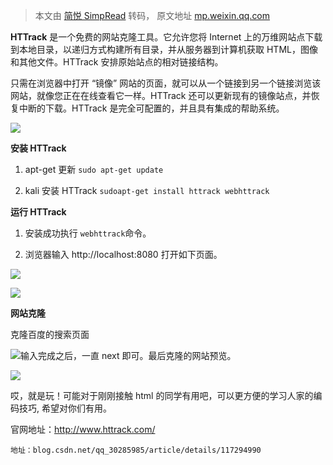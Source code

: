 > 本文由 [简悦 SimpRead](http://ksria.com/simpread/) 转码， 原文地址 [mp.weixin.qq.com](https://mp.weixin.qq.com/s?__biz=Mzg2MjEwMjI1Mg==&mid=2247519971&idx=3&sn=917146571b6abdd1ee45a47dfe3936b4&chksm=ce0e3960f979b07695f25ca85c5cbe95c61efccf2bcb45209d8295d80c9fe6729dcb0bfd70ff&mpshare=1&scene=1&srcid=0727adXMgqoRy7IsNIUAYiZu&sharer_sharetime=1627372894222&sharer_shareid=7fece245937ac96f04f0fb8e1311fff1#rd)

**HTTrack** 是一个免费的网站克隆工具。它允许您将 Internet 上的万维网站点下载到本地目录，以递归方式构建所有目录，并从服务器到计算机获取 HTML，图像和其他文件。HTTrack 安排原始站点的相对链接结构。

只需在浏览器中打开 “镜像” 网站的页面，就可以从一个链接到另一个链接浏览该网站，就像您正在在线查看它一样。HTTrack 还可以更新现有的镜像站点，并恢复中断的下载。HTTrack 是完全可配置的，并且具有集成的帮助系统。

![](https://mmbiz.qpic.cn/mmbiz_png/oTKHc6F8tshpVMHAbaVFaSfQXvnq6LibxrP9ckuJUqiamEstNRPNiaswJmuMC0Nw1MKcEJVysKwK95kIJBhIMnHZA/640)

**安装 HTTrack**  

1. apt-get 更新 `sudo apt-get update`

2. kali 安装 HTTrack `sudoapt-get install httrack webhttrack`

**运行 HTTrack**

1. 安装成功执行 `webhttrack`命令。

2. 浏览器输入 http://localhost:8080 打开如下页面。

![](https://mmbiz.qpic.cn/mmbiz_png/oTKHc6F8tshpVMHAbaVFaSfQXvnq6LibxtqLTdMYtFhMwtYLiaXj2HOs4epqOyFKmTN2KaiczgFLZbJdWf8l5DNTQ/640)

![](https://mmbiz.qpic.cn/mmbiz_jpg/oTKHc6F8tshpVMHAbaVFaSfQXvnq6LibxcAeYurqqMEaNK8kZn2u4LrOvnMTLnTR6mV5tBY5rcQQkoxgKOmMsTw/640)

**网站克隆**

克隆百度的搜索页面

![](https://mmbiz.qpic.cn/mmbiz_png/oTKHc6F8tshpVMHAbaVFaSfQXvnq6LibxWk8a1aX1eyhU4eaD3v0VDPibDuGJFNEEmgDyrPHBbrYnwTicwJxQymHA/640)输入完成之后，一直 next 即可。最后克隆的网站预览。

![](https://mmbiz.qpic.cn/mmbiz_png/oTKHc6F8tshpVMHAbaVFaSfQXvnq6LibxbbuiaGmKQojJEMMEIWe9oPic7H4bbQ2KbvW054k3QZjFStlvOTafOGZQ/640)

哎，就是玩！可能对于刚刚接触 html 的同学有用吧，可以更方便的学习人家的编码技巧, 希望对你们有用。

官网地址：http://www.httrack.com/

```
地址：blog.csdn.net/qq_30285985/article/details/117294990
```